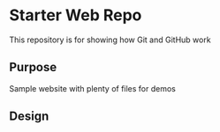 # Starter Web Repo

This repository is for showing how Git and GitHub work

## Purpose

Sample website with plenty of files for demos

## Design
